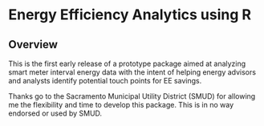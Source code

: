 Energy Efficiency Analytics using R
===================

Overview
--------
This is the first early release of a prototype package aimed at analyzing smart meter interval energy data with the intent of helping energy advisors and analysts identify potential touch points for EE savings. 

Thanks go to the Sacramento Municipal Utility District (SMUD) for allowing me the flexibility and time to develop this package. This is in no way endorsed or used by SMUD. 



